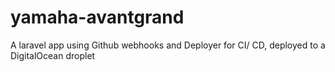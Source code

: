 # yamaha-avantgrand
A laravel app using Github webhooks and Deployer for CI/ CD, deployed to a DigitalOcean droplet
